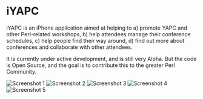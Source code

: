 iYAPC
=====

iYAPC is an iPhone application aimed at helping to a) promote YAPC and other Perl-related workshops, b) help attendees manage their conference
schedules, c) help people find their way around, d) find out more about conferences and collaborate with other attendees.

It is currently under active development, and is still very Alpha. But the code is Open Source, and the goal is to contribute this to the greater Perl
Community.

![Screenshot 1](https://public.me.com/ix/mikenachbaur/iYAPC/Screenshot1.png)
![Screenshot 2](https://public.me.com/ix/mikenachbaur/iYAPC/Screenshot2.png)
![Screenshot 3](https://public.me.com/ix/mikenachbaur/iYAPC/Screenshot3.png)
![Screenshot 4](https://public.me.com/ix/mikenachbaur/iYAPC/Screenshot4.png)
![Screenshot 5](https://public.me.com/ix/mikenachbaur/iYAPC/Screenshot5.png)
